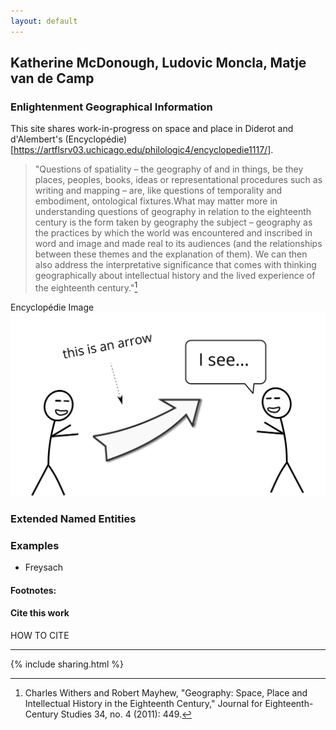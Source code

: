 ```yaml
---
layout: default
---
```


## Katherine McDonough, Ludovic Moncla, Matje van de Camp

### Enlightenment Geographical Information

<i class="fas fa-book-open fa-3x fa-pull-left"></i> This site shares work-in-progress on space and place in Diderot and d'Alembert's (Encyclopédie)[https://artflsrv03.uchicago.edu/philologic4/encyclopedie1117/]. 


> "Questions of spatiality – the geography of and in things, be they places,
peoples, books, ideas or representational procedures such as writing and
mapping – are, like questions of temporality and embodiment, ontological
fixtures.What may matter more in understanding questions of geography in
relation to the eighteenth century is the form taken by geography the subject
– geography as the practices by which the world was encountered and
inscribed in word and image and made real to its audiences (and the
relationships between these themes and the explanation of them). We can
then also address the interpretative significance that comes with thinking
geographically about intellectual history and the lived experience of the
eighteenth century."[^1]

Encyclopédie Image
<img src="images/hello.svg" alt="sample image">


### Extended Named Entities



### Examples

<ul class="fa-ul">
<li><i class="fas fa-globe-americas"></i> Freysach </li>
</ul>



#### Footnotes:

[^1]: Charles Withers and Robert Mayhew, "Geography: Space, Place and Intellectual History in the Eighteenth Century," Journal for Eighteenth-Century Studies 34, no. 4 (2011): 449.



#### Cite this work

HOW TO CITE

<hr>

{% include sharing.html %}
